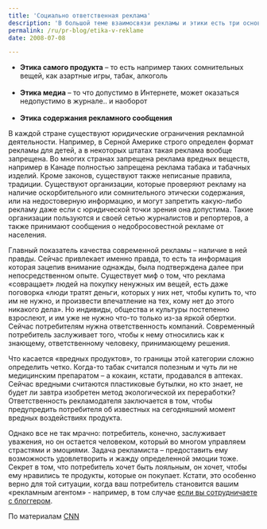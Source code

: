 ```yaml
---
title: 'Социально ответственная реклама'
description: 'В большой теме взаимосвязи рекламы и этики есть три основных аспекта. Этика самого продукта – то есть например таких сомнительных вещей, как азартные игры, табак, алкогольЭтика медиа – то что допустимо в Интернете, может оказаться недопустимо в журнале.. и наоборотЭтика содержания рекламного сообщения'
permalink: /ru/pr-blog/etika-v-reklame
date: 2008-07-08

---
```


<ul><li><strong> Этика самого продукта</strong> – то есть например таких сомнительных вещей, как азартные игры, табак, алкоголь</li><br><li><strong>Этика медиа</strong> – то что допустимо в Интернете, может оказаться недопустимо в журнале.. и наоборот</li><br><li><strong>Этика содержания рекламного сообщения</strong></li></ul>

В каждой стране существуют юридические ограничения рекламной деятельности. Например,  в Серной Америке строго определен формат рекламы для детей, а в некоторых штатах такая реклама вообще запрещена. Во многих странах запрещена реклама вредных веществ, например в Канаде полностью запрещена реклама табака и табачных изделий. Кроме законов, существуют также неписаные правила, традиции. Существуют организации, которые проверяют рекламу на наличие оскорбительного или сомнительного этически содержания, или на недостоверную информацию, и могут запретить какую-либо рекламу даже если с юридической точки зрения она допустима. Такие организации пользуются и своей сетью журналистов и репортеров, а также принимают сообщения о недобросовестной рекламе от населения.

Главный показатель качества современной рекламы – наличие в ней правды. Сейчас привлекает именно правда, то есть та информация которая зацепив внимание однажды, была подтверждена далее при непосредственном опыте. Существует  миф о том, что реклама «совращает» людей на покупку ненужных им вещей, есть даже поговорка «люди тратят деньги, которых у них нет, чтобы купить то, что им не нужно, и произвести впечатление на тех, кому нет до этого никакого дела». Но индивиды, общества и культуры постепенно взрослеют, и им уже не нужно что-то только из-за яркой обертки. Сейчас потребителям нужна ответственность компаний. Современный потребитель заслуживает того, чтобы к нему относились как к знающему, ответственному человеку, принимающему решения.

Что касается «вредных продуктов», то границы этой категории сложно определить четко.   Когда-то табак считался полезным и чуть ли не медицинским препаратом – а кокаин, кстати, продавался в аптеках. Сейчас вредными считаются пластиковые бутылки, но кто знает, не будет ли завтра изобретен метод экологической их переработки? Ответственность рекламодателя заключается в том, чтобы предупредить потребителя об известных на сегодняшний момент вредных воздействиях продукта.

Однако все не так мрачно: потребитель, конечно, заслуживает уважения, но он остается человеком, который во многом управляем страстями и эмоциями. Задача рекламиста – предоставить ему возможность удовлетворить и жажду определенной эмоции тоже. Секрет в том, что потребитель хочет быть лояльным, он хочет, чтобы ему нравились те продукты, которые он покупает. Кстати, это особенно верно для той ситуации, когда ваш потребитель становится вашим «рекламным агентом» - например, в том случае <a href= "/ru/pr-blog/PR-and-blogger">если вы сотрудничаете с блоггером</a>.

По материалам <a href="http://www.cnn.com/2008/BUSINESS/07/08/jwt.answer/">CNN</a>

